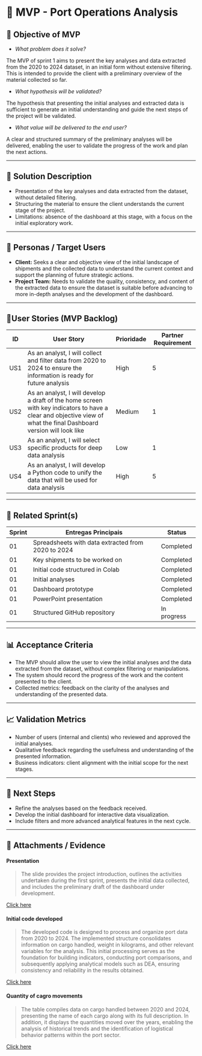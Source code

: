 # 📌 MVP - Port Operations Analysis

## 🎯 Objective of MVP
- *What problem does it solve?*

The MVP of sprint 1 aims to present the key analyses and data extracted from the 2020 to 2024 dataset, in an initial form without extensive filtering. This is intended to provide the client with a preliminary overview of the material collected so far.

- *What hypothesis will be validated?*

The hypothesis that presenting the initial analyses and extracted data is sufficient to generate an initial understanding and guide the next steps of the project will be validated.

- *What value will be delivered to the end user?*

A clear and structured summary of the preliminary analyses will be delivered, enabling the user to validate the progress of the work and plan the next actions.

---

## 📝 Solution Description
- Presentation of the key analyses and data extracted from the dataset, without detailed filtering.
- Structuring the material to ensure the client understands the current stage of the project.
- Limitations: absence of the dashboard at this stage, with a focus on the initial exploratory work.

---

## 👥 Personas / Target Users
- **Client:** Seeks a clear and objective view of the initial landscape of shipments and the collected data to understand the current context and support the planning of future strategic actions.
- **Project Team:** Needs to validate the quality, consistency, and content of the extracted data to ensure the dataset is suitable before advancing to more in-depth analyses and the development of the dashboard.

---

## 🔑User Stories (MVP Backlog)
| ID  | User Story                                                                 | Prioridade | Partner Requirement|
|-----|-----------------------------------------------------------------------------|------------|------------|
| US1 | As an analyst, I will collect and filter data from 2020 to 2024 to ensure the information is ready for future analysis         | High      | 5    |
| US2 | As an analyst, I will develop a draft of the home screen with key indicators to have a clear and objective view of what the final Dashboard version will look like         | Medium     | 1  |
| US3 | As an analyst, I will select specific products for deep data analysis         | Low      | 1   |
| US4 | As an analyst, I will develop a Python code to unify the data that will be used for data analysis         | High     | 5   |

---

## 📅 Related Sprint(s)
| Sprint | Entregas Principais                          | Status   |
|--------|----------------------------------------------|----------|
| 01 | Spreadsheets with data extracted from 2020 to 2024 | Completed |
| 01 | Key shipments to be worked on | Completed |
| 01 | Initial code structured in Colab | Completed |
| 01 | Initial analyses | Completed |
| 01 | Dashboard prototype | Completed |
| 01 | PowerPoint presentation | Completed |
| 01 | Structured GitHub repository | In progress 

---

## 📊 Acceptance Criteria
- The MVP should allow the user to view the initial analyses and the data extracted from the dataset, without complex filtering or manipulations.
- The system should record the progress of the work and the content presented to the client.
- Collected metrics: feedback on the clarity of the analyses and understanding of the presented data.

---

## 📈 Validation Metrics
- Number of users (internal and clients) who reviewed and approved the initial analyses.
- Qualitative feedback regarding the usefulness and understanding of the presented information.
- Business indicators: client alignment with the initial scope for the next stages.

---

## 🚀 Next Steps
- Refine the analyses based on the feedback received.
- Develop the initial dashboard for interactive data visualization.
- Include filters and more advanced analytical features in the next cycle.

---

## 📂 Attachments / Evidence
#### Presentation

> The slide provides the project introduction, outlines the activities undertaken during the first sprint, presents the initial data collected, and includes the preliminary draft of the dashboard under development.

[Click here](MVP/Files/Sprit1_presentation.pdf)
  
#### Initial code developed

> The developed code is designed to process and organize port data from 2020 to 2024. The implemented structure consolidates information on cargo handled, weight in kilograms, and other relevant variables for the analysis. This initial processing serves as the foundation for building indicators, conducting port comparisons, and subsequently applying analytical models such as DEA, ensuring consistency and reliability in the results obtained.

[Click here](https://colab.research.google.com/drive/1nxS1R6oM4fPLr0s1wSfmPDeEyWlyZVY7?usp=sharing)   

#### Quantity of cagro movements

> The table compiles data on cargo handled between 2020 and 2024, presenting the name of each cargo along with its full description. In addition, it displays the quantities moved over the years, enabling the analysis of historical trends and the identification of logistical behavior patterns within the port sector.

[Click here]("Files/CD_moviment.pdf")

